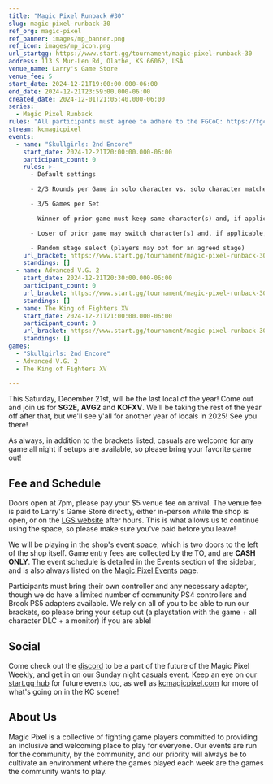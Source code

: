 ```yaml
---
title: "Magic Pixel Runback #30"
slug: magic-pixel-runback-30
ref_org: magic-pixel
ref_banner: images/mp_banner.png
ref_icon: images/mp_icon.png
url_startgg: https://www.start.gg/tournament/magic-pixel-runback-30
address: 113 S Mur-Len Rd, Olathe, KS 66062, USA
venue_name: Larry's Game Store
venue_fee: 5
start_date: 2024-12-21T19:00:00.000-06:00
end_date: 2024-12-21T23:59:00.000-06:00
created_date: 2024-12-01T21:05:40.000-06:00
series:
  - Magic Pixel Runback
rules: "All participants must agree to adhere to the FGCoC: https://fgcoc.com/"
stream: kcmagicpixel
events:
  - name: "Skullgirls: 2nd Encore"
    start_date: 2024-12-21T20:00:00.000-06:00
    participant_count: 0
    rules: >-
      - Default settings

      - 2/3 Rounds per Game in solo character vs. solo character matches

      - 3/5 Games per Set

      - Winner of prior game must keep same character(s) and, if applicable, assists

      - Loser of prior game may switch character(s) and, if applicable, assists

      - Random stage select (players may opt for an agreed stage)
    url_bracket: https://www.start.gg/tournament/magic-pixel-runback-30/events/skullgirls-2nd-encore/brackets/1833675/2706883
    standings: []
  - name: Advanced V.G. 2
    start_date: 2024-12-21T20:30:00.000-06:00
    participant_count: 0
    url_bracket: https://www.start.gg/tournament/magic-pixel-runback-30/events/advanced-v-g-2/brackets/1833680/2706888
    standings: []
  - name: The King of Fighters XV
    start_date: 2024-12-21T21:00:00.000-06:00
    participant_count: 0
    url_bracket: https://www.start.gg/tournament/magic-pixel-runback-30/events/king-of-fighters-xv/brackets/1833679/2706887
    standings: []
games:
  - "Skullgirls: 2nd Encore"
  - Advanced V.G. 2
  - The King of Fighters XV

---
```


This Saturday, December 21st, will be the last local of the year! Come out and join us for **SG2E**, **AVG2** and **KOFXV**. We'll be taking the rest of the year off after that, but we'll see y'all for another year of locals in 2025! See you there!

As always, in addition to the brackets listed, casuals are welcome for any game all night if setups are available, so please bring your favorite game out! 

## Fee and Schedule

Doors open at 7pm, please pay your $5 venue fee on arrival. The venue fee is paid to Larry's Game Store directly, either in-person while the shop is open, or on the [LGS website](https://www.larrysgamestore.com/products/kc-magic-pixel-5) after hours. This is what allows us to continue using the space, so please make sure you've paid before you leave!

We will be playing in the shop's event space, which is two doors to the left of the shop itself. Game entry fees are collected by the TO, and are **CASH ONLY**. The event schedule is detailed in the Events section of the sidebar, and is also always listed on the [Magic Pixel Events](https://kcmagicpixel.com/events/) page.

Participants must bring their own controller and any necessary adapter, though we do have a limited number of community PS4 controllers and Brook PS5 adapters available. We rely on all of you to be able to run our brackets, so please bring your setup out (a playstation with the game + all character DLC + a monitor) if you are able!  

## Social

Come check out the [discord](https://discord.gg/jkmn6CVrrQ) to be a part of the future of the Magic Pixel Weekly, and get in on our Sunday night casuals event. Keep an eye on our [start.gg hub](https://www.start.gg/hub/magic-pixel) for future events too, as well as [kcmagicpixel.com](https://kcmagicpixel.com) for more of what's going on in the KC scene!

## About Us

Magic Pixel is a collective of fighting game players committed to providing an inclusive and welcoming place to play for everyone. Our events are run for the community, by the community, and our priority will always be to cultivate an environment where the games played each week are the games the community wants to play.
  